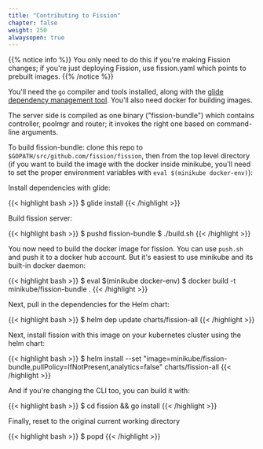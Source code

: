 ```yaml
---
title: "Contributing to Fission"
chapter: false
weight: 250
alwaysopen: true
---
```


{{% notice info %}}
You only need to do this if you're making Fission changes; if you're
just deploying Fission, use fission.yaml which points to prebuilt
images.
{{% /notice %}}

You'll need the `go` compiler and tools installed, along with the
[glide dependency management
tool](https://github.com/Masterminds/glide#install).  You'll also need
docker for building images.

The server side is compiled as one binary ("fission-bundle") which
contains controller, poolmgr and router; it invokes the right one
based on command-line arguments.

To build fission-bundle: clone this repo to
`$GOPATH/src/github.com/fission/fission`, then from the top level
directory (if you want to build the image with the docker inside
minikube, you'll need to set the proper environment variables with
`eval $(minikube docker-env)`):

Install dependencies with glide:

{{< highlight bash >}}
$ glide install
{{< /highlight >}}

Build fission server:

{{< highlight bash >}}
$ pushd fission-bundle
$ ./build.sh
{{< /highlight >}}

You now need to build the docker image for fission. You can use
`push.sh` and push it to a docker hub account. But it's easiest to use
minikube and its built-in docker daemon:

{{< highlight bash >}}
$ eval $(minikube docker-env)
$ docker build -t minikube/fission-bundle .
{{< /highlight >}}

Next, pull in the dependencies for the Helm chart:

{{< highlight bash >}}
$ helm dep update charts/fission-all
{{< /highlight >}}

Next, install fission with this image on your kubernetes cluster using the helm chart:

{{< highlight bash >}}
$ helm install --set "image=minikube/fission-bundle,pullPolicy=IfNotPresent,analytics=false" charts/fission-all
{{< /highlight >}}

And if you're changing the CLI too, you can build it with:

{{< highlight bash >}}
$ cd fission && go install
{{< /highlight >}}

Finally, reset to the original current working directory

{{< highlight bash >}}
$ popd
{{< /highlight >}}
